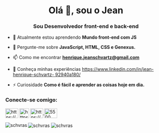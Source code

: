 <h1 align="center">Olá 👋, sou o Jean</h1>
<h3 align="center">Sou Desenvolvedor front-end e back-end</h3>

- 🌱 Atualmente estou aprendendo **Mundo front-end com JS**

- 💬 Pergunte-me sobre **JavaScript, HTML, CSS e Genexus.**

- 📫 Como me encontrar **henrique.jeanschvartz@gmail.com**

- 📄 Conheça minhas experiências [https://www.linkedin.com/in/jean-henrique-schvartz- 92940a180/](https://www.linkedin.com/in/jean-henrique-schvartz-92940a180/)

- ⚡ Curiosidade **Como é fácil e aprender as coisas hoje em dia.**

<h3 align=" left">Conecte-se comigo:</h3>
<p align="left">
<a href="https://linkedin.com/in/https://www.linkedin.com/in/jean-henrique-schvartz-92940a180" target="blank"><img align="center" src= "https://raw.githubusercontent.com/rahuldkjain/github-profile-readme-generator/master/src/images/icons/Social/linked-in-alt.svg" alt="https://www.linkedin. com/in/jean-henrique-schvartz-92940a180" height="30" width="40" /></a>
<a href="https://instagram.com/https://www.instagram.com /jean.henriqueschvartz.9/" target="blank"><img align="center" src="https://upload.wikimedia.org/wikipedia/commons/e/e7/Instagram_logo_2016.svg" alt="https://www.instagram.com/jean.henriqueschvartz.9/" height="30"largura="40" /></a>
<a href="https://www.behance.net/https://www.behance.net/jhs2jhs" target="blank"><img align="center" src="https://cdn.jsdelivr.net/gh/devicons/devicon/icons/behance/behance-original.svg" alt="https://www.behance.net/jhs2jhs" height="30" width=" 40" />
<a href="https://discord.gg/5500" target="blank"><img align="center" src="https://raw.githubusercontent.com/rahuldkjain /github-profile-readme-generator/master/src/images/icons/Social/discord.svg" alt="5500" height="30" width="40" /></a>
</p>
<img align="center" src="https://github-readme-streak-stats.herokuapp.com/?user=schvras&" alt="schvras" />
<img align="left" src="https://github-readme-stats.vercel.app/api/top-langs?username=schvras&show_icons=true&locale=en&layout=compact" alt="schvras" />
<img align="center" src="https://github-readme-stats.vercel.app/api?username=schvras&show_icons=true&locale=en" alt="schvras" />
